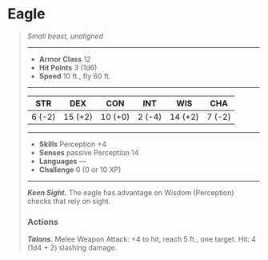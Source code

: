 # Eagle
>*Small beast, unaligned*
>___
>- **Armor Class** 12
>- **Hit Points** 3 (1d6)
>- **Speed** 10 ft., fly 60 ft.
>___
>|STR|DEX|CON|INT|WIS|CHA|
>|:---:|:---:|:---:|:---:|:---:|:---:|
>|6 (-2)|15 (+2)|10 (+0)|2 (-4)|14 (+2)|7 (-2)|
>___
>- **Skills** Perception +4
>- **Senses** passive Perception 14
>- **Languages** —
>- **Challenge** 0 (0 or 10 XP)
>___
>***Keen Sight.*** The eagle has advantage on Wisdom (Perception) checks that rely on sight.  
>
>### Actions
>***Talons.*** Melee Weapon Attack: +4 to hit, reach 5 ft., one target. Hit: 4 (1d4 + 2) slashing damage.